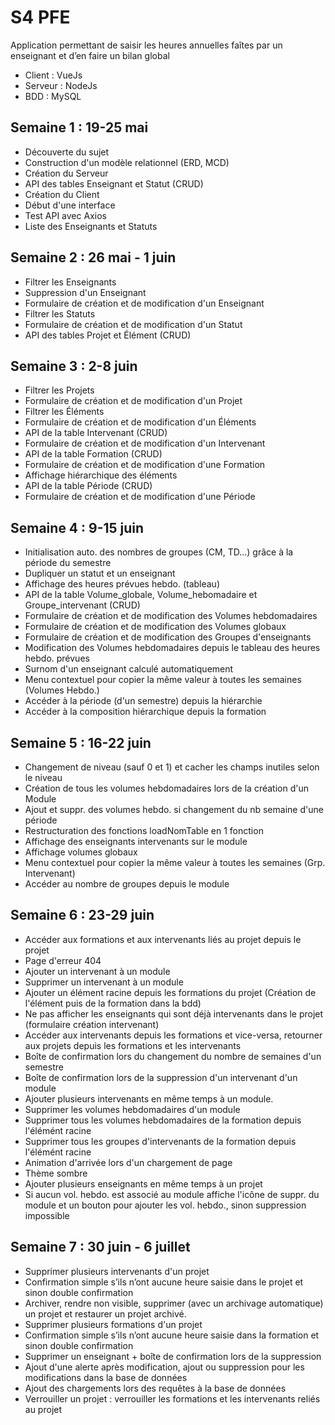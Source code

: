 # S4 PFE
Application permettant de saisir les heures annuelles faîtes par un enseignant et d’en faire un bilan global

* Client : VueJs
* Serveur : NodeJs
* BDD : MySQL

## Semaine 1 : 19-25 mai

* Découverte du sujet
* Construction d'un modèle relationnel (ERD, MCD)
* Création du Serveur
* API des tables Enseignant et Statut (CRUD)
* Création du Client
* Début d'une interface
* Test API avec Axios
* Liste des Enseignants et Statuts

## Semaine 2 : 26 mai - 1 juin

* Filtrer les Enseignants
* Suppression d'un Enseignant
* Formulaire de création et de modification d'un Enseignant
* Filtrer les Statuts
* Formulaire de création et de modification d'un Statut
* API des tables Projet et Élément (CRUD)

## Semaine 3 : 2-8 juin

* Filtrer les Projets
* Formulaire de création et de modification d'un Projet
* Filtrer les Éléments
* Formulaire de création et de modification d'un Éléments
* API de la table Intervenant (CRUD)
* Formulaire de création et de modification d'un Intervenant
* API de la table Formation (CRUD)
* Formulaire de création et de modification d'une Formation
* Affichage hiérarchique des éléments
* API de la table Période (CRUD)
* Formulaire de création et de modification d'une Période

## Semaine 4 : 9-15 juin

* Initialisation auto. des nombres de groupes (CM, TD...) grâce à la période du semestre
* Dupliquer un statut et un enseignant
* Affichage des heures prévues hebdo. (tableau)
* API de la table Volume_globale, Volume_hebomadaire et Groupe_intervenant (CRUD)
* Formulaire de création et de modification des Volumes hebdomadaires
* Formulaire de création et de modification des Volumes globaux
* Formulaire de création et de modification des Groupes d'enseignants
* Modification des Volumes hebdomadaires depuis le tableau des heures hebdo. prévues
* Surnom d'un enseignant calculé automatiquement
* Menu contextuel pour copier la même valeur à toutes les semaines (Volumes Hebdo.)
* Accéder à la période (d'un semestre) depuis la hiérarchie
* Accéder à la composition hiérarchique depuis la formation

## Semaine 5 : 16-22 juin

* Changement de niveau (sauf 0 et 1) et cacher les champs inutiles selon le niveau
* Création de tous les volumes hebdomadaires lors de la création d'un Module
* Ajout et suppr. des volumes hebdo. si changement du nb semaine d'une période
* Restructuration des fonctions loadNomTable en 1 fonction
* Affichage des enseignants intervenants sur le module
* Affichage volumes globaux
* Menu contextuel pour copier la même valeur à toutes les semaines (Grp. Intervenant)
* Accéder au nombre de groupes depuis le module

## Semaine 6 : 23-29 juin

* Accéder aux formations et aux intervenants liés au projet depuis le projet
* Page d'erreur 404
* Ajouter un intervenant à un module
* Supprimer un intervenant à un module
* Ajouter un élément racine depuis les formations du projet (Création de l'élément puis de la formation dans la bdd)
* Ne pas afficher les enseignants qui sont déjà intervenants dans le projet (formulaire création intervenant)
* Accéder aux intervenants depuis les formations et vice-versa, retourner aux projets depuis les formations et les intervenants
* Boîte de confirmation lors du changement du nombre de semaines d'un semestre
* Boîte de confirmation lors de la suppression d'un intervenant d'un module
* Ajouter plusieurs intervenants en même temps à un module.
* Supprimer les volumes hebdomadaires d'un module
* Supprimer tous les volumes hebdomadaires de la formation depuis l'élémént racine
* Supprimer tous les groupes d'intervenants de la formation depuis l'élémént racine
* Animation d'arrivée lors d'un chargement de page
* Thème sombre
* Ajouter plusieurs enseignants en même temps à un projet
* Si aucun vol. hebdo. est associé au module affiche l'icône de suppr. du module et un bouton pour ajouter les vol. hebdo., sinon suppression impossible

## Semaine 7 : 30 juin - 6 juillet

* Supprimer plusieurs intervenants d'un projet
* Confirmation simple s’ils n’ont aucune heure saisie dans le projet et sinon double confirmation
* Archiver, rendre non visible, supprimer (avec un archivage automatique) un projet et restaurer un projet archivé.
* Supprimer plusieurs formations d'un projet
* Confirmation simple s’ils n’ont aucune heure saisie dans la formation et sinon double confirmation
* Supprimer un enseignant + boîte de confirmation lors de la suppression
* Ajout d'une alerte après modification, ajout ou suppression pour les modifications dans la base de données
* Ajout des chargements lors des requêtes à la base de données
* Verrouiller un projet : verrouiller les formations et les intervenants reliés au projet
